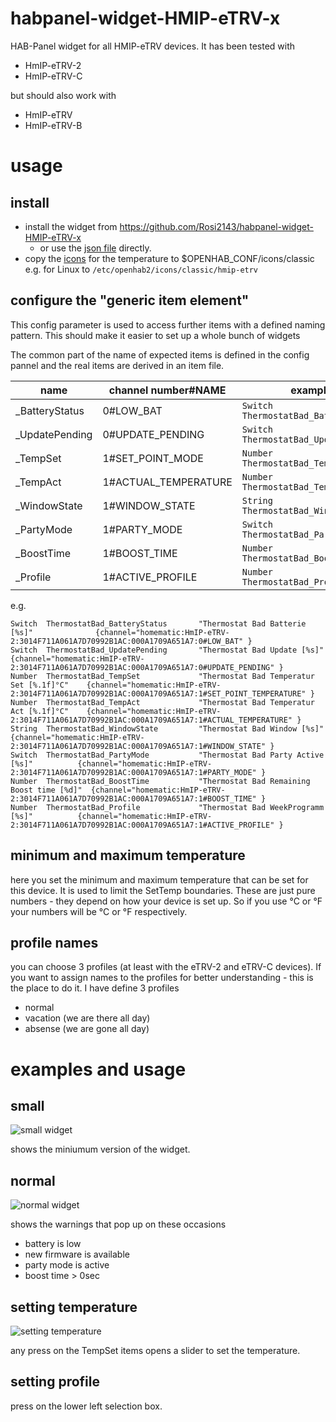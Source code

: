 # habpanel-widget-HMIP-eTRV-x
HAB-Panel widget for all HMIP-eTRV devices.
It has been tested with 
* HmIP-eTRV-2
* HmIP-eTRV-C

but should also work with
* HmIP-eTRV
* HmIP-eTRV-B

# usage
## install
* install the widget from https://github.com/Rosi2143/habpanel-widget-HMIP-eTRV-x
  * or use the [json file](https://github.com/Rosi2143/habpanel-widget-HMIP-eTRV-x/blob/master/HmiP-eTRV-2.widget.json) directly.
* copy the [icons](https://github.com/Rosi2143/habpanel-widget-HMIP-eTRV-x/tree/master/hmip-etrv) for the temperature to $OPENHAB_CONF/icons/classic e.g. for Linux to ```/etc/openhab2/icons/classic/hmip-etrv```

## configure the "generic item element"

This config parameter is used to access further items with a defined naming pattern.
This should make it easier to set up a whole bunch of widgets

The common part of the name of expected items is defined in the config pannel and the real items are derived in an item file.

| name                     | channel number#NAME   | example                              |
|--------------------------|-----------------------|--------------------------------------|
| <generic>_BatteryStatus  | 0#LOW_BAT             | `Switch ThermostatBad_BatteryStatus` |
| <generic>_UpdatePending  | 0#UPDATE_PENDING      | `Switch ThermostatBad_UpdatePending` |
| <generic>_TempSet        | 1#SET_POINT_MODE      | `Number ThermostatBad_TempSet`       |
| <generic>_TempAct        | 1#ACTUAL_TEMPERATURE  | `Number ThermostatBad_TempAct`       |
| <generic>_WindowState    | 1#WINDOW_STATE        | `String ThermostatBad_WindowState`   |
| <generic>_PartyMode      | 1#PARTY_MODE          | `Switch ThermostatBad_PartyMode`     |
| <generic>_BoostTime      | 1#BOOST_TIME          | `Number ThermostatBad_BoostTime`     |
| <generic>_Profile        | 1#ACTIVE_PROFILE      | `Number ThermostatBad_Profile`       |

e.g.
```
Switch  ThermostatBad_BatteryStatus       "Thermostat Bad Batterie [%s]"              {channel="homematic:HmIP-eTRV-2:3014F711A061A7D70992B1AC:000A1709A651A7:0#LOW_BAT" }
Switch  ThermostatBad_UpdatePending       "Thermostat Bad Update [%s]"                {channel="homematic:HmIP-eTRV-2:3014F711A061A7D70992B1AC:000A1709A651A7:0#UPDATE_PENDING" }
Number  ThermostatBad_TempSet             "Thermostat Bad Temperatur Set [%.1f]°C"    {channel="homematic:HmIP-eTRV-2:3014F711A061A7D70992B1AC:000A1709A651A7:1#SET_POINT_TEMPERATURE" }
Number  ThermostatBad_TempAct             "Thermostat Bad Temperatur Act [%.1f]°C"    {channel="homematic:HmIP-eTRV-2:3014F711A061A7D70992B1AC:000A1709A651A7:1#ACTUAL_TEMPERATURE" }
String  ThermostatBad_WindowState         "Thermostat Bad Window [%s]"                {channel="homematic:HmIP-eTRV-2:3014F711A061A7D70992B1AC:000A1709A651A7:1#WINDOW_STATE" }
Switch  ThermostatBad_PartyMode           "Thermostat Bad Party Active [%s]"          {channel="homematic:HmIP-eTRV-2:3014F711A061A7D70992B1AC:000A1709A651A7:1#PARTY_MODE" }
Number  ThermostatBad_BoostTime           "Thermostat Bad Remaining Boost time [%d]"  {channel="homematic:HmIP-eTRV-2:3014F711A061A7D70992B1AC:000A1709A651A7:1#BOOST_TIME" }
Number  ThermostatBad_Profile             "Thermostat Bad WeekProgramm [%s]"          {channel="homematic:HmIP-eTRV-2:3014F711A061A7D70992B1AC:000A1709A651A7:1#ACTIVE_PROFILE" }
```
## minimum and maximum temperature
here you set the minimum and maximum temperature that can be set for this device. It is used to limit the SetTemp boundaries.
These are just pure numbers - they depend on how your device is set up.
So if you use °C or °F your numbers will be °C or °F respectively.

## profile names
you can choose 3 profiles (at least with the eTRV-2 and eTRV-C devices). If you want to assign names to the profiles for better understanding - this is the place to do it. I have define 3 profiles
* normal
* vacation (we are there all day)
* absense (we are gone all day)

# examples and usage
## small
![small widget](https://github.com/Rosi2143/habpanel-widget-HMIP-eTRV-x/blob/master/eTRV-2_2.jpg "small widget")

shows the miniumum version of the widget.

## normal
![normal widget](https://github.com/Rosi2143/habpanel-widget-HMIP-eTRV-x/blob/master/eTRV-2_1.JPG "normal widget")

shows the warnings that pop up on these occasions

* battery is low
* new firmware is available
* party mode is active
* boost time > 0sec

## setting temperature
![setting temperature](https://github.com/Rosi2143/habpanel-widget-HMIP-eTRV-x/blob/master/eTRV-2_3.jpg "set temperature")

any press on the TempSet items opens a slider to set the temperature.

## setting profile
press on the lower left selection box.
